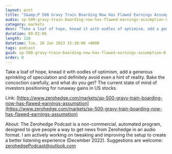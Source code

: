 ```yaml
---
layout: post
title: "S&amp;P 500 Gravy Train Boarding Now Has Flawed Earnings Assumption"
audio: sp-500-gravy-train-boarding-now-has-flawed-earnings-assumption-0
category: markets
desc: "Take a loaf of hope, knead it with oodles of optimism, add a generous sprinkling of speculation and definitely avoid even a hint of reality. Bake the concoction carefully, and what do you get? The current state of mind of investors positioning for runaway gains in US stocks."
duration: 00:02:06
length: 126
datetime: Tue, 10 Jan 2023 15:30:00 +0000
tags: podcast
guid: sp-500-gravy-train-boarding-now-has-flawed-earnings-assumption-0
order: 0
---
```

Take a loaf of hope, knead it with oodles of optimism, add a generous sprinkling of speculation and definitely avoid even a hint of reality. Bake the concoction carefully, and what do you get? The current state of mind of investors positioning for runaway gains in US stocks.

Link: [https://www.zerohedge.com/markets/sp-500-gravy-train-boarding-now-has-flawed-earnings-assumption](https://www.zerohedge.com/markets/sp-500-gravy-train-boarding-now-has-flawed-earnings-assumption)

About: The Zerohedge Podcast is a non-commercial, automated program, designed to give people a way to get news from Zerohedge in an audio format.  I am actively working on tweaking and improving the setup to create a better listening experience (December 2022).  Suggestions are welcome: [zerohedgePodcast@outlook.com](mailto:zerohedgePodcast@outlook.com)